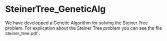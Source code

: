 # SteinerTree_GeneticAlg
We have developped a Genetic Algorithm for solving the Steiner Tree problem. For explication about the Steiner Tree problem you can see the file steiner_tree.pdf .  
